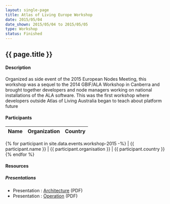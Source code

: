 ```yaml
---
layout: single-page
title: Atlas of Living Europe Workshop 
date: 2015/05/04
date_shown: 2015/05/04 to 2015/05/05
type: Workshop
status: Finished
---
```


## {{ page.title }}

#### Description 

Organized as side event of the 2015 European Nodes Meeting, this workshop was a sequel to the 2014 GBIF/ALA Workshop in Canberra and brought together developers and node managers working on national installations of the ALA software. This was the first workshop where developers outside Atlas of Living Australia began to teach about platform future

#### Participants 


| Name | Organization | Country |
|------|--------------|---------|
{% for participant in site.data.events.workshop-2015 -%}
| {{ participant.name }}  | {{ participant.organisation }}  | {{ participant.country }}
{% endfor %}


#### Resources 

##### Presentations
- Presentation : [Architecture](../assets/presentation/workshop-2015/2-architecture.pdf) (PDF)
- Presentation : [Operation](../assets/presentation/workshop-2015/2-operation.pdf) (PDF)

